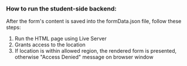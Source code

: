 ### How to run the student-side backend:


After the form's content is saved into the formData.json file, follow these steps:

1. Run the HTML page using Live Server
2. Grants access to the location
3. If location is within allowed region, the rendered form is presented, otherwise "Access Denied" message on browser window
